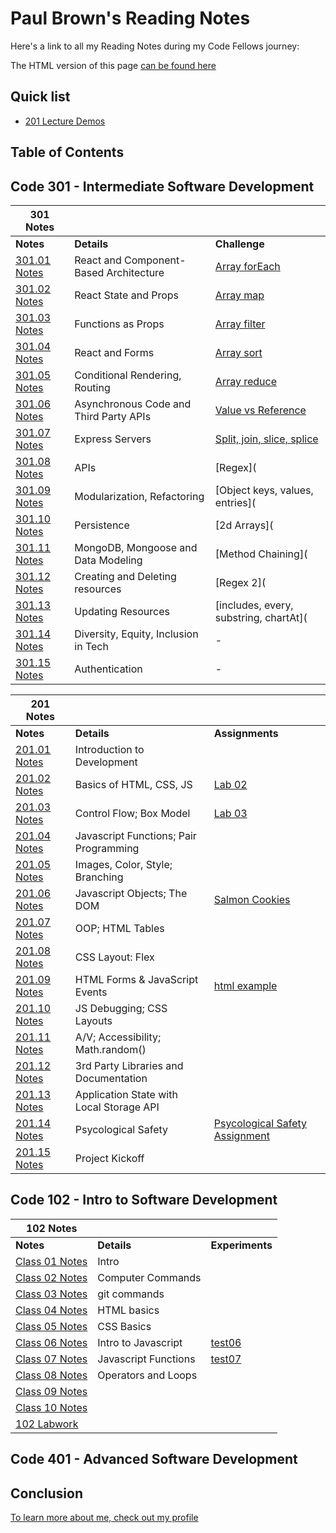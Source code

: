 # Paul Brown's Reading Notes

Here's a link to all my Reading Notes during my Code Fellows journey:

The HTML version of this page [can be found here](https://0xquasark.github.io/reading-notes/)

## Quick list
- [201 Lecture Demos](https://github.com/codefellows/seattle-code-201d103/)

## Table of Contents
## Code 301 - Intermediate Software Development

| 301 Notes                         |                                           |                   |
| ---------------------------------| ------------------------------------------ | ----------------- |
| **Notes**                           | **Details**                             | **Challenge**     |
| [301.01 Notes](301/301-class01.md)  | React and Component-Based Architecture  | [Array forEach](https://github.com/0xQuasark/data-structures-and-algorithms/blob/main/javascript/code-challenges/challenges-01.test.js)          |
| [301.02 Notes](301/301-class02.md)  | React State and Props                   | [Array map](https://github.com/0xQuasark/data-structures-and-algorithms/blob/main/javascript/code-challenges/challenges-02.test.js)     |
| [301.03 Notes](301/301-class03.md)  | Functions as Props                      | [Array filter](https://github.com/0xQuasark/data-structures-and-algorithms/blob/main/javascript/code-challenges/challenges-03.test.js)  |
| [301.04 Notes](301/301-class04.md)  | React and Forms                         | [Array sort](https://github.com/0xQuasark/data-structures-and-algorithms/blob/main/javascript/code-challenges/challenges-04.test.js)    |
| [301.05 Notes](301/301-class05.md)  | Conditional Rendering, Routing          | [Array reduce](https://github.com/0xQuasark/data-structures-and-algorithms/blob/main/javascript/code-challenges/challenges-05.test.js)  |
| [301.06 Notes](301/301-class06.md)  | Asynchronous Code and Third Party APIs  | [Value vs Reference](https://github.com/0xQuasark/data-structures-and-algorithms/blob/main/javascript/code-challenges/challenges-06.test.js)              |
| [301.07 Notes](301/301-class07.md)  | Express Servers                         | [Split, join, slice, splice](https://github.com/0xQuasark/data-structures-and-algorithms/blob/main/javascript/code-challenges/challenges-07.test.js)              |
| [301.08 Notes](301/301-class08.md)  | APIs                                    | [Regex](              |
| [301.09 Notes](301/301-class09.md)  | Modularization, Refactoring             | [Object keys, values, entries](              |
| [301.10 Notes](301/301-class10.md)  | Persistence                             | [2d Arrays](              |
| [301.11 Notes](301/301-class11.md)  | MongoDB, Mongoose and Data Modeling     | [Method Chaining](              |
| [301.12 Notes](301/301-class12.md)  | Creating and Deleting resources         | [Regex 2](              |
| [301.13 Notes](301/301-class13.md)  | Updating Resources                      | [includes, every, substring, chartAt](              |
| [301.14 Notes](301/301-class14.md)  | Diversity, Equity, Inclusion in Tech    | -              |
| [301.15 Notes](301/301-class15.md)  | Authentication                          | -              |

| 201 Notes                         |                                          |               |
| ---------------------------------| ---------------------------------------- | ------------- |
| **Notes**                         | **Details**                              | **Assignments** |
| [201.01 Notes](201/201-class01.md)| Introduction to Development             |               |
| [201.02 Notes](201/201-class02.md)| Basics of HTML, CSS, JS                 | [Lab 02](201/labs/lab01/201-lab01.html) |
| [201.03 Notes](201/201-class03.md)| Control Flow; Box Model                 | [Lab 03](https://0xquasark.github.io/201.Module1/) |
| [201.04 Notes](201/201-class04.md)| Javascript Functions; Pair Programming  |               |
| [201.05 Notes](201/201-class05.md)| Images, Color, Style; Branching         |               |
| [201.06 Notes](201/201-class06.md)| Javascript Objects; The DOM             | [Salmon Cookies](https://0xquasark.github.io/cookie-stand/) |
| [201.07 Notes](201/201-class07.md)| OOP; HTML Tables                        |               |
| [201.08 Notes](201/201-class08.md)| CSS Layout: Flex                        |               |
| [201.09 Notes](201/201-class09.md)| HTML Forms & JavaScript Events          | [html example](201/labs/class9.html) |
| [201.10 Notes](201/201-class10.md)| JS Debugging; CSS Layouts               |               |
| [201.11 Notes](201/201-class11.md)| A/V; Accessibility; Math.random()      |               |
| [201.12 Notes](201/201-class12.md)| 3rd Party Libraries and Documentation  |               |
| [201.13 Notes](201/201-class13.md)| Application State with Local Storage API|               |
| [201.14 Notes](201/201-class14.md)| Psycological Safety                     | [Psycological Safety Assignment](201/201-class14.psych-safety.md) |
| [201.15 Notes](201/201-class15.md)| Project Kickoff                         |               |


## Code 102 - Intro to Software Development
| 102 Notes                                               |                       |                         |
| ------------------------------------------------------- | --------------------- | ----------------------- |
| **Notes**                                               | **Details**           | **Experiments**         |
| [Class 01 Notes](102/class-01.md)                       | Intro                 |                         |
| [Class 02 Notes](102/class-02.md)                       | Computer Commands     |                         |
| [Class 03 Notes](102/class-03.md)                       | git commands          |                         |
| [Class 04 Notes](102/class-04.md)                       | HTML basics           |                         |
| [Class 05 Notes](102/class-05.md)                       | CSS Basics            |                         |
| [Class 06 Notes](102/class-06.md)                       | Intro to Javascript   | [test06](<102/rough notes/test06.html>)|
| [Class 07 Notes](102/class-07.md)                       | Javascript Functions  | [test07](<102/rough notes/test07.html>)|
| [Class 08 Notes](102/class-08.md)                       | Operators and Loops   |                         |
| [Class 09 Notes](102/class-09.md)                       |                       |                         |
| [Class 10 Notes](102/class-10.md)                       |                       |                         |
| [102 Labwork](https://0xquasark.github.io/102-labwork/) |                       |                         |


## Code 401 - Advanced Software Development




## Conclusion

[To learn more about me, check out my profile](https://github.com/0xQuasark)
